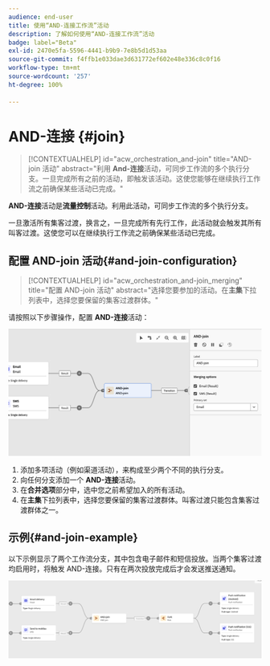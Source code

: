 ```yaml
---
audience: end-user
title: 使用“AND-连接工作流”活动
description: 了解如何使用“AND-连接工作流”活动
badge: label="Beta"
exl-id: 2470e5fa-5596-4441-b9b9-7e8b5d1d53aa
source-git-commit: f4ffb1e033dae3d631772ef602e48e336c8c0f16
workflow-type: tm+mt
source-wordcount: '257'
ht-degree: 100%

---
```


# AND-连接 {#join}


>[!CONTEXTUALHELP]
>id="acw_orchestration_and-join"
>title="AND-join 活动"
>abstract="利用 **And-连接**&#x200B;活动，可同步工作流的多个执行分支。一旦完成所有之前的活动，即触发该活动。这使您能够在继续执行工作流之前确保某些活动已完成。"

**AND-连接**&#x200B;活动是&#x200B;**流量控制**&#x200B;活动。利用此活动，可同步工作流的多个执行分支。

一旦激活所有集客过渡，换言之，一旦完成所有先行工作，此活动就会触发其所有叫客过渡。这使您可以在继续执行工作流之前确保某些活动已完成。

## 配置 AND-join 活动{#and-join-configuration}

>[!CONTEXTUALHELP]
>id="acw_orchestration_and-join_merging"
>title="配置 AND-join 活动"
>abstract="选择您要参加的活动。在&#x200B;**主集**&#x200B;下拉列表中，选择您要保留的集客过渡群体。"

请按照以下步骤操作，配置 **AND-连接**&#x200B;活动：

![](../assets/workflow-andjoin.png)

1. 添加多项活动（例如渠道活动），来构成至少两个不同的执行分支。
1. 向任何分支添加一个 **AND-连接**&#x200B;活动。
1. 在&#x200B;**合并选项**&#x200B;部分中，选中您之前希望加入的所有活动。
1. 在&#x200B;**主集**&#x200B;下拉列表中，选择您要保留的集客过渡群体。叫客过渡只能包含集客过渡群体之一。

## 示例{#and-join-example}

以下示例显示了两个工作流分支，其中包含电子邮件和短信投放。当两个集客过渡均启用时，将触发 AND-连接。只有在两次投放完成后才会发送推送通知。

![](../assets/workflow-andjoin-example.png)
